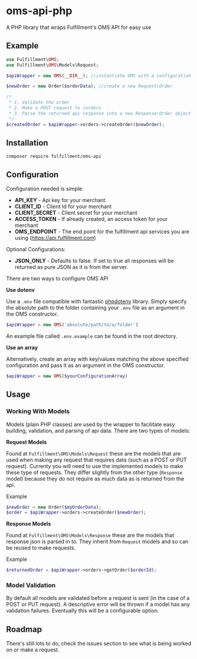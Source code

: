 # oms-api-php
A PHP library that wraps Fulfillment's OMS API for easy use

## Example

```php
use Fulfillment\OMS;
use Fulfillment\OMS\Models\Request;

$apiWrapper = new OMS(__DIR__); //instantiate OMS with a configuration file or array of settings

$newOrder = new Order($orderData); //create a new Request\Order

/*
 * 1. Validate the order
 * 2. Make a POST request to /orders
 * 3. Parse the returned api response into a new Response\Order object
 */
$createdOrder = $apiWrapper->orders->createOrder($newOrder);
```

## Installation

```
composer require fulfillment/oms-api
```

## Configuration

Configuration needed is simple:

* **API_KEY** - Api key for your merchant.
* **CLIENT_ID** - Client Id for your merchant
* **CLIENT_SECRET** - Client secret for your merchant
* **ACCESS_TOKEN** - If already created, an access token for your merchant
* **OMS_ENDPOINT** - The end point for the fulfillment api services you are using (https://api.fulfillment.com)

Optional Configurations:

* **JSON_ONLY** - Defaults to false. If set to true all responses will be returned as pure JSON as it is from the server.

There are two ways to configure OMS API

**Use dotenv**

Use a `.env` file compatible with fantastic [phpdotenv](https://github.com/vlucas/phpdotenv) library. Simply specify the absolute path to the folder containing your `.env` file as an argument in the OMS constructor.

```php
$apiWrapper = new OMS('absolute/path/to/a/folder')
```

An example file called `.env.example` can be found in the root directory.

**Use an array**

Alternatively, create an array with key/values matching the above specified configuration and pass it as an argument in the OMS constructor.

```php
$apiWrapper = new OMS($yourConfigurationArray)
```

## Usage

### Working With Models

Models (plain PHP classes) are used by the wrapper to facilitate easy building, validation, and parsing of api data. There are two types of models:

**Request Models**

Found at `Fulfillment\OMS\Models\Request` these are the models that are used when making any request that requires data (such as a POST or PUT request). Currenty you will need to use the implemented models to make these type of requests. They differ slightly from the other type (`Response` model) because they do not require as much data as is returned from the api.

Example
```php
$newOrder = new Order($myOrderData);
$order = $apiWrapper->orders->createOrder($newOrder);
```

**Response Models**

Found at `Fulfillment\OMS\Models\Response` these are the models that response json is parsed in to. They inherit from `Request` models and so can be reused to make requests.

Example
```php
$returnedOrder = $apiWrapper->orders->getOrder($orderId);
```

### Model Validation

By default all models are validated before a request is sent (in the case of a POST or PUT request). A descriptive error will be thrown if a model has any validation failures. Eventually this will be a configurable option.

## Roadmap

There's still lots to do, check the issues section to see what is being worked on or make a request.